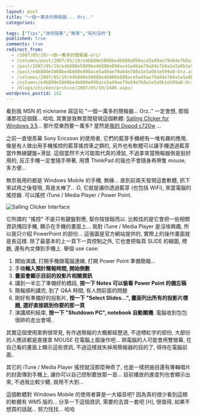 ```yaml
---
layout: post
title: "一個一萬多的簡報器... Orz.."
categories:

tags: ["Tips","技術隨筆","敗家","有的沒的"]
published: true
comments: true
redirect_from:
  - /2007/05/19/一個一萬多的簡報器-orz/
  - /columns/post/2007/05/19/e4b880e5808be4b880e890ace5a49ae79a84e7b0a1e5a0b1e599a8-Orz.aspx/
  - /post/2007/05/19/e4b880e5808be4b880e890ace5a49ae79a84e7b0a1e5a0b1e599a8-Orz.aspx/
  - /post/e4b880e5808be4b880e890ace5a49ae79a84e7b0a1e5a0b1e599a8-Orz.aspx/
  - /columns/2007/05/19/e4b880e5808be4b880e890ace5a49ae79a84e7b0a1e5a0b1e599a8-Orz.aspx/
  - /columns/e4b880e5808be4b880e890ace5a49ae79a84e7b0a1e5a0b1e599a8-Orz.aspx/
  - /blogs/chicken/archive/2007/05/19/2406.aspx/
wordpress_postid: 162
---
```


看到我 MSN 的 nickname 寫這句 "一個一萬多的簡報器... Orz.." 一定會想, 那個潘那花這個錢... 哈哈, 其實是我無意間發現這個軟體: [Salling Clicker for Windows 3.5](http://www.salling.com/Clicker/windows/)... 那什麼東西要一萬多? 當然是[我的 Dopod c720w](/wp-content/be-files/archive/2007/02/02/y.aspx) ... 

之前一直很羨幕 Sony Ericsson 的使用者, 它們的藍芽手機總有一堆有趣的應用, 像是有人做出用手機搖控的藍芽搖控車之類的, 另外也有軟體可以讓手機透過藍芽當作無線鍵盤+滑鼠. 這個當然不大可能取代真的滑鼠, 不過拿來當簡報器倒是挺好用的, 反正手機一定會隨手帶著, 用慣 ThinkPad 的我也不會隨身再帶隻 mouse, 多方便...

無奈我用的都是 Windows Mobile 的手機, 無緣... 直到前兩天發現這套軟體, 抓下來試用之後發現, 真是太棒了.. :D, 它就是讓你透過藍芽 (也包括 WiFi), 來當電腦的搖控器. 可以搖控 iTune / Media Player / Power Point.

![Salling Clicker Interface](http://www.salling.com/Clicker/windows/gfx/Slideshow/Slideshow_Preso_Windows.gif)

它所謂的 "搖控" 不是只有鍵盤對應, 幫你按按鈕而以. 比較炫的是它會把一些相關資訊傳回手機, 顯示在手機的畫面上... 我對 iTune / Media Player 是沒啥興趣, 所以我只介紹 PowerPoint 的部份... 這張圖是官方網站提供的, 實際上的操作畫面就是長這樣. 除了最基本的上一頁下一頁控制之外, 它也會把每頁 SLIDE 的縮圖, 標題, 還有內文傳到手機上. 舉個 use case:

1. 開始演講, 打開手機跟電腦連線, 打開 Power Point 準備簡報... 
2. 手機**輸入預計簡報時間, 開始倒數** 
3. **畫面會顯示目前的投影片相關資訊** 
4. 講到一半忘了準備好的橋段, **按一下 Notes 可以偷看 Power Point 的備忘稿** 
5. 簡報順利講完, 到了 Q&A 時間, 有人問前面的問題 
6. 剛好有準備好的投影片, **按一下 "Select Slides...", 畫面列出所有的投影片標題, 選好直接跳到你要的那一頁** 
7. 演講順利結束, **按一下 "Shutdown PC", notebook 自動關機**. 電腦收到包包很帥的走出會場..

其實這個使用案例很常見, 有作過簡報的大概都經歷過, 不過標紅字的部份, 大部份的人應該都是直接拿 MOUSE 在電腦上面操作吧... 熟電腦的人可能會用雙營幕, 在自己看的畫面上顯示這些資訊, 不過這樣就失掉用簡報器的目的了, 得待在電腦前面..

其它的 iTune / Media Player 搖控就沒那麼神奇了, 也是一樣把曲目還有專輯唱片的封面傳到手機上, 讓你可以自己控制要放那一首... 目前播放的進度列也會顯示出來, 不過我比較少聽, 就用不大到...

這個軟體對 Windows Mobile 的使用者算是一大福音吧? 因為真的很少看到這類的軟體有 WM5 版的... 分享一下這個資訊, 需要的去買一套吧 [H], 很值得, 如果不想買的話就... 努力找找... 哈哈
